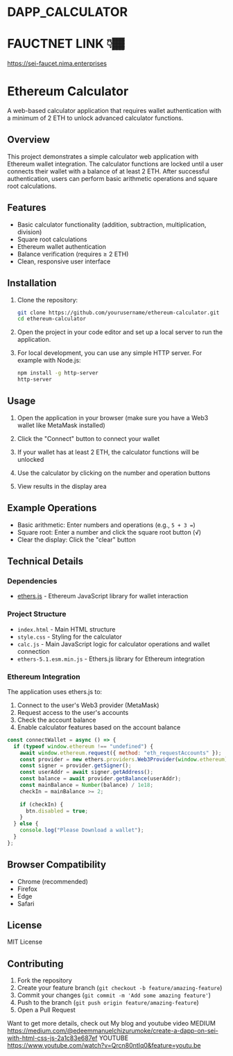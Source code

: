 # DAPP_CALCULATOR

# FAUCTNET LINK 👇🏾
https://sei-faucet.nima.enterprises

# Ethereum Calculator

A web-based calculator application that requires wallet authentication with a minimum of 2 ETH to unlock advanced calculator functions.

## Overview

This project demonstrates a simple calculator web application with Ethereum wallet integration. The calculator functions are locked until a user connects their wallet with a balance of at least 2 ETH. After successful authentication, users can perform basic arithmetic operations and square root calculations.

## Features

- Basic calculator functionality (addition, subtraction, multiplication, division)
- Square root calculations
- Ethereum wallet authentication
- Balance verification (requires ≥ 2 ETH)
- Clean, responsive user interface

## Installation

1. Clone the repository:
   ```bash
   git clone https://github.com/yourusername/ethereum-calculator.git
   cd ethereum-calculator
   ```

2. Open the project in your code editor and set up a local server to run the application.

3. For local development, you can use any simple HTTP server. For example with Node.js:
   ```bash
   npm install -g http-server
   http-server
   ```

## Usage

1. Open the application in your browser (make sure you have a Web3 wallet like MetaMask installed)

2. Click the "Connect" button to connect your wallet

3. If your wallet has at least 2 ETH, the calculator functions will be unlocked

4. Use the calculator by clicking on the number and operation buttons

5. View results in the display area

## Example Operations

- Basic arithmetic: Enter numbers and operations (e.g., `5 + 3 =`)
- Square root: Enter a number and click the square root button (√)
- Clear the display: Click the "clear" button

## Technical Details

### Dependencies

- [ethers.js](https://docs.ethers.io/v5/) - Ethereum JavaScript library for wallet interaction

### Project Structure

- `index.html` - Main HTML structure
- `style.css` - Styling for the calculator
- `calc.js` - Main JavaScript logic for calculator operations and wallet connection
- `ethers-5.1.esm.min.js` - Ethers.js library for Ethereum integration

### Ethereum Integration

The application uses ethers.js to:
1. Connect to the user's Web3 provider (MetaMask)
2. Request access to the user's accounts
3. Check the account balance
4. Enable calculator features based on the account balance

```javascript
const connectWallet = async () => {
  if (typeof window.ethereum !== "undefined") {
    await window.ethereum.request({ method: "eth_requestAccounts" });
    const provider = new ethers.providers.Web3Provider(window.ethereum);
    const signer = provider.getSigner();
    const userAddr = await signer.getAddress();
    const balance = await provider.getBalance(userAddr);
    const mainBalance = Number(balance) / 1e18;
    checkIn = mainBalance >= 2;
    
    if (checkIn) {
      btn.disabled = true;
    }
  } else {
    console.log("Please Download a wallet");
  }
};
```

## Browser Compatibility

- Chrome (recommended)
- Firefox
- Edge
- Safari

## License

MIT License

## Contributing

1. Fork the repository
2. Create your feature branch (`git checkout -b feature/amazing-feature`)
3. Commit your changes (`git commit -m 'Add some amazing feature'`)
4. Push to the branch (`git push origin feature/amazing-feature`)
5. Open a Pull Request

Want to get more details, check out My blog and youtube video
MEDIUM
https://medium.com/@edeemmanuelchizurumoke/create-a-dapp-on-sei-with-html-css-js-2a1c83e687ef
YOUTUBE
https://www.youtube.com/watch?v=Qrcn80ntIq0&feature=youtu.be
